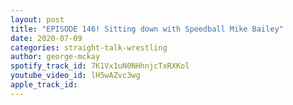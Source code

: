 ```yaml
---
layout: post
title: "EPISODE 146! Sitting down with Speedball Mike Bailey"
date: 2020-07-09
categories: straight-talk-wrestling
author: george-mckay
spotify_track_id: 7K1Vx1uN0NHhnjcTxRXKol
youtube_video_id: lH5wAZvc3wg
apple_track_id: 
---
```


